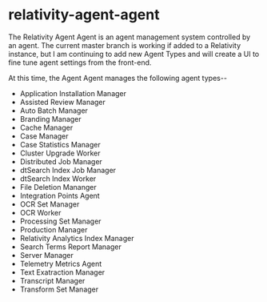 # relativity-agent-agent
The Relativity Agent Agent is an agent management system controlled by an agent. The current master branch is working if added to a Relativity instance, but I am continuing to add new Agent Types and will create a UI to fine tune agent settings from the front-end.

At this time, the Agent Agent manages the following agent types--
- Application Installation Manager
- Assisted Review Manager 
- Auto Batch Manager
- Branding Manager 
- Cache Manager
- Case Manager
- Case Statistics Manager
- Cluster Upgrade Worker
- Distributed Job Manager
- dtSearch Index Job Manager
- dtSearch Index Worker
- File Deletion Mananger
- Integration Points Agent
- OCR Set Manager
- OCR Worker
- Processing Set Manager
- Production Manager
- Relativity Analytics Index Manager
- Search Terms Report Manager
- Server Manager
- Telemetry Metrics Agent
- Text Exatraction Manager
- Transcript Manager
- Transform Set Manager